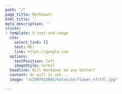 ```yaml
---
path: "/"
page_title: Markdown!
html_title: ''
meta_description: ''
slices:
- template: k-text-and-image
  cta:
    select_link: []
    text: MD!
    link: https://google.com
  options:
    textPosition: left
    imageStyle: normal
  headline: Will Markdown be any better?
  content: Or will it not...
  image: "/v1597915692/katasite/flower_nfctfl.jpg"

---
```

